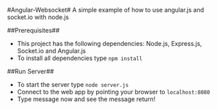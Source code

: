 #Angular-Websocket#
A simple example of how to use angular.js and socket.io with node.js

##Prerequisites##
+ This project has the following dependencies: Node.js, Express.js, Socket.io and Angular.js
+ To install all dependencies type `npm install`

##Run Server##
+ To start the server type `node server.js`
+ Connect to the web app by pointing your browser to `localhost:8080` 
+ Type message now and see the message return!